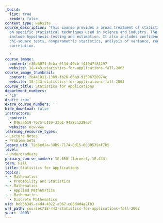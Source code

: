 ```yaml
---
_build:
  list: true
  render: false
content_type: website
course_description: 'This course provides a broad treatment of statistics, concentrating
  on specific statistical techniques used in science and industry. The course topics
  include hypothesis testing and estimation. It also includes confidence intervals,
  chi-square tests, nonparametric statistics, analysis of variance, regression, and
  correlation.

  '
course_image:
  content: e30d6871-0cba-613d-49cb-f410d7f84297
  website: 18-443-statistics-for-applications-fall-2003
course_image_thumbnail:
  content: 2b441811-13b9-fb26-66a9-91596720974c
  website: 18-443-statistics-for-applications-fall-2003
course_title: Statistics for Applications
department_numbers:
- '18'
draft: true
extra_course_numbers: ''
hide_download: false
instructors:
  content:
  - 046aa619-7675-b109-3301-94a8c1238e3f
  website: ocw-www
learning_resource_types:
- Lecture Notes
- Problem Sets
legacy_uid: 72d6ed2a-30b9-7174-8d15-8080535af7b5
level:
- Undergraduate
primary_course_number: 18.650 (formerly 18.443)
term: Fall
title: Statistics for Applications
topics:
- - Mathematics
  - Probability and Statistics
- - Mathematics
  - Applied Mathematics
- - Mathematics
  - Discrete Mathematics
uid: bcb36345-a4d4-4822-a067-c08d4d4a2fb3
url_path: courses/18-443-statistics-for-applications-fall-2003
year: '2003'
---
```

